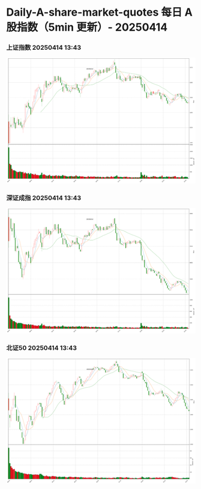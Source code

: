 
# Daily-A-share-market-quotes 每日 A 股指数（5min 更新）- 20250414

### 上证指数 20250414 13:43
![](./fig/2025/4/20250414-sh000001.png)

### 深证成指 20250414 13:43
![](./fig/2025/4/20250414-sz399001.png)

### 北证50 20250414 13:43
![](./fig/2025/4/20250414-bj899050.png)
